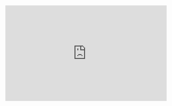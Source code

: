 <iframe src="http://stephanfowler.com/gu-live-hack/" style="
    border: 0;
    float:  left;
    clear: left;
    width: 100%;
    height: 300px;
    margin: 15px 0 30px 0;
"></iframe>
